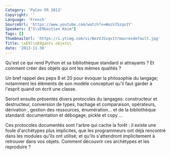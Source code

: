 ```yaml
---
Category: 'PyCon FR 2013'
Copyright: ''
Language: 'French'
SourceUrl: 'https://www.youtube.com/watch?v=WezVJSzqv1Y'
Speakers: ["S\xE9bastien Keim"]
Tags: []
ThumbnailUrl: 'https://i.ytimg.com/vi/WezVJSzqv1Y/maxresdefault.jpg'
Title: \xE9l\xE9gants objets\
date: '2013-11-30'
---
```

Qu'est ce qui rend Python et sa bibliothèque standard si attrayants ? Et comment créer des objets qui ont les mêmes qualités ?

Un bref rappel des peps 8 et 20 pour évoquer la philosophie du langage; notamment les éléments de son modèle conceptuel qu'il faut garder à l'esprit quand on écrit une classe.

Seront ensuite présentés divers protocoles du langages: constructeur et destructeur, conversion de types, hachage et comparaison, opérateurs, dérivation , gestion des ressources, énumération... et de la bibliothèque standard: documentation et débogage, pickle et copy ...

Ces protocoles documentés sont l'arbre qui cache la forêt : il existe une foule d'archétypes plus implicites, que les programmeurs ont déjà rencontré dans les modules qu'ils ont utilisé; et qu'ils s'attendront implicitement à retrouver dans vos objets. Comment découvrir ces archétypes et les reproduire ?